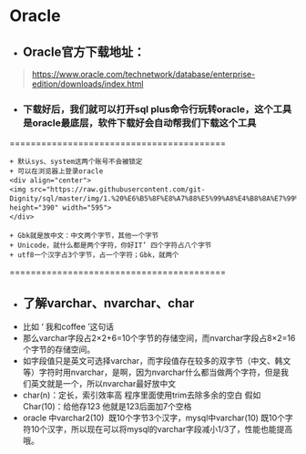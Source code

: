 # Oracle #

* ## Oracle官方下载地址：
> <https://www.oracle.com/technetwork/database/enterprise-edition/downloads/index.html>

* ### 下载好后，我们就可以打开sql plus命令行玩转oracle，这个工具是oracle最底层，软件下载好会自动帮我们下载这个工具

=========================================

<!-- * 编码ASCII、ANSI、GBK、unicode、UTF-8渊源、占用字节等：
	> <https://blog.csdn.net/wskzgz/article/details/88710263> -->
	
	+ 默认sys、system这两个账号不会被锁定
	+ 可以在浏览器上登录oracle
	<div align="center">
	<img src="https://raw.githubusercontent.com/git-Dignity/sql/master/img/1.%20%E6%B5%8F%E8%A7%88%E5%99%A8%E4%B8%8A%E7%99%BB%E5%BD%95.png"  height="390" width="595">
	</div>
	
	+ Gbk就是放中文：中文两个字节，其他一个字节
	+ Unicode，就什么都是两个字符，你好IT’ 四个字符占八个字节
	+ utf8一个汉字占3个字节，占一个字符；Gbk，就两个
	
=========================================

* ## 了解varchar、nvarchar、char
+ 比如 ‘ 我和coffee ’这句话
+ 那么varchar字段占2×2+6=10个字节的存储空间，而nvarchar字段占8×2=16个字节的存储空间。
+ 如字段值只是英文可选择varchar，而字段值存在较多的双字节（中文、韩文等）字符时用nvarchar，是啊，因为nvarchar什么都当做两个字符，但是我们英文就是一个，所以nvarchar最好放中文
+ char(n)：定长，索引效率高 程序里面使用trim去除多余的空白
	假如Char(10)：给他存123 他就是123后面加7个空格
+ oracle 中varchar2(10)  既10个字节3个汉字，mysql中varchar(10) 既10个字符10个汉字，所以现在可以将mysql的varchar字段减小1/3了，性能也能提高哦。














            


